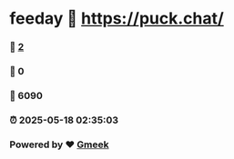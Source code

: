 # feeday :link: https://puck.chat/ 
### :page_facing_up: [2](https://puck.chat//tag.html) 
### :speech_balloon: 0 
### :hibiscus: 6090 
### :alarm_clock: 2025-05-18 02:35:03 
### Powered by :heart: [Gmeek](https://github.com/Meekdai/Gmeek)
